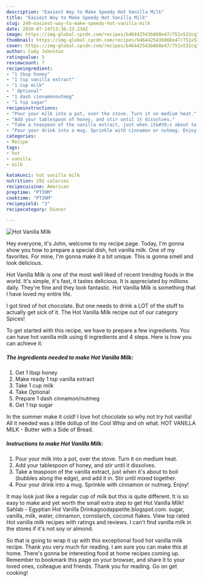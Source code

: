 ```yaml
---
description: "Easiest Way to Make Speedy Hot Vanilla Milk"
title: "Easiest Way to Make Speedy Hot Vanilla Milk"
slug: 249-easiest-way-to-make-speedy-hot-vanilla-milk
date: 2020-07-14T13:36:23.234Z
image: https://img-global.cpcdn.com/recipes/b46442543b868e47/751x532cq70/hot-vanilla-milk-recipe-main-photo.jpg
thumbnail: https://img-global.cpcdn.com/recipes/b46442543b868e47/751x532cq70/hot-vanilla-milk-recipe-main-photo.jpg
cover: https://img-global.cpcdn.com/recipes/b46442543b868e47/751x532cq70/hot-vanilla-milk-recipe-main-photo.jpg
author: Cody Johnston
ratingvalue: 3
reviewcount: 7
recipeingredient:
- "1 tbsp honey"
- "1 tsp vanilla extract"
- "1 cup milk"
- " Optional"
- "1 dash cinnamonnutmeg"
- "1 tsp sugar"
recipeinstructions:
- "Pour your milk into a pot, over the stove. Turn it on medium heat."
- "Add your tablespoon of honey, and stir until it dissolves."
- "Take a teaspoon of the vanilla extract, just when it&#39;s about to boil (bubbles along the edge), and add it in. Stir until mixed together."
- "Pour your drink into a mug. Sprinkle with cinnamon or nutmeg. Enjoy!"
categories:
- Recipe
tags:
- hot
- vanilla
- milk

katakunci: hot vanilla milk 
nutrition: 192 calories
recipecuisine: American
preptime: "PT39M"
cooktime: "PT30M"
recipeyield: "3"
recipecategory: Dinner

---
```



![Hot Vanilla Milk](https://img-global.cpcdn.com/recipes/b46442543b868e47/751x532cq70/hot-vanilla-milk-recipe-main-photo.jpg)

Hey everyone, it's John, welcome to my recipe page. Today, I'm gonna show you how to prepare a special dish, hot vanilla milk. One of my favorites. For mine, I'm gonna make it a bit unique. This is gonna smell and look delicious.

Hot Vanilla Milk is one of the most well liked of recent trending foods in the world. It's simple, it's fast, it tastes delicious. It is appreciated by millions daily. They're fine and they look fantastic. Hot Vanilla Milk is something that I have loved my entire life.

I got tired of hot chocolate. But one needs to drink a LOT of the stuff to actually get sick of it. The Hot Vanilla Milk recipe out of our category Spices!


To get started with this recipe, we have to prepare a few ingredients. You can have hot vanilla milk using 6 ingredients and 4 steps. Here is how you can achieve it.

<!--inarticleads1-->

##### The ingredients needed to make Hot Vanilla Milk:

1. Get 1 tbsp honey
1. Make ready 1 tsp vanilla extract
1. Take 1 cup milk
1. Take  Optional
1. Prepare 1 dash cinnamon/nutmeg
1. Get 1 tsp sugar


In the summer make it cold! I love hot chocolate so why not try hot vanilla! All it needed was a little dollup of lite Cool Whip and oh what. HOT VANILLA MILK - Butter with a Side of Bread. 

<!--inarticleads2-->

##### Instructions to make Hot Vanilla Milk:

1. Pour your milk into a pot, over the stove. Turn it on medium heat.
1. Add your tablespoon of honey, and stir until it dissolves.
1. Take a teaspoon of the vanilla extract, just when it&#39;s about to boil (bubbles along the edge), and add it in. Stir until mixed together.
1. Pour your drink into a mug. Sprinkle with cinnamon or nutmeg. Enjoy!


It may look just like a regular cup of milk but this is quite different. It is so easy to make and yet worth the small extra step to get Hot Vanilla Milk! Sahlab - Egyptian Hot Vanilla Drinkagoodappetite.blogspot.com. sugar, vanilla, milk, water, cinnamon, cornstarch, coconut flakes. View top rated Hot vanilla milk recipes with ratings and reviews. I can&#39;t find vanilla milk in the stores if it&#39;s not soy or almond. 

So that is going to wrap it up with this exceptional food hot vanilla milk recipe. Thank you very much for reading. I am sure you can make this at home. There's gonna be interesting food at home recipes coming up. Remember to bookmark this page on your browser, and share it to your loved ones, colleague and friends. Thank you for reading. Go on get cooking!

